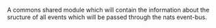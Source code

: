A commons shared module which will contain the information about the sructure of all
events which will be passed through the nats event-bus.
